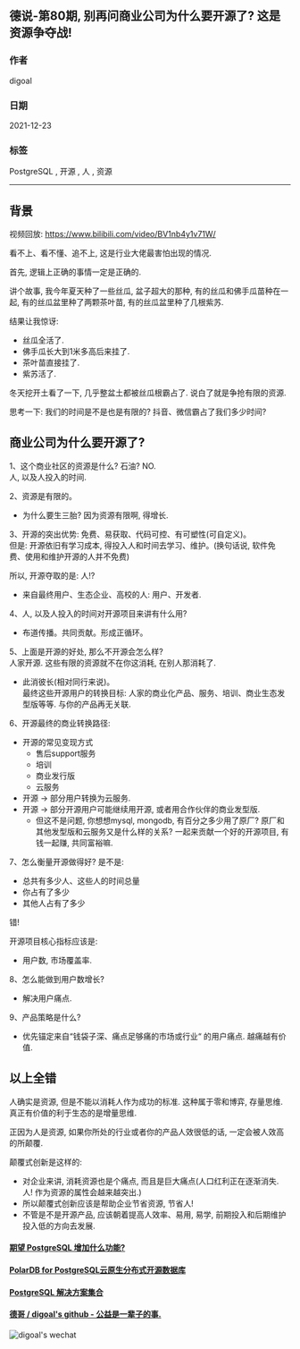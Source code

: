 ## 德说-第80期, 别再问商业公司为什么要开源了? 这是资源争夺战!    
                      
### 作者                      
digoal                      
                      
### 日期                      
2021-12-23                    
                      
### 标签                   
PostgreSQL , 开源 , 人 , 资源                 
                    
----                    
                    
## 背景                    
视频回放: https://www.bilibili.com/video/BV1nb4y1v71W/      
  
看不上、看不懂、追不上, 这是行业大佬最害怕出现的情况.   
  
首先, 逻辑上正确的事情一定是正确的.   
  
讲个故事, 我今年夏天种了一些丝瓜, 盆子超大的那种, 有的丝瓜和佛手瓜苗种在一起, 有的丝瓜盆里种了两颗茶叶苗, 有的丝瓜盆里种了几根紫苏.  
  
结果让我惊讶:  
- 丝瓜全活了.  
- 佛手瓜长大到1米多高后来挂了.  
- 茶叶苗直接挂了.   
- 紫苏活了.  
  
冬天挖开土看了一下, 几乎整盆土都被丝瓜根霸占了. 说白了就是争抢有限的资源.     
  
思考一下: 我们的时间是不是也是有限的? 抖音、微信霸占了我们多少时间?   
  
## 商业公司为什么要开源了?    
  
1、这个商业社区的资源是什么? 石油? NO.   
人, 以及人投入的时间.    
  
2、资源是有限的。  
- 为什么要生三胎? 因为资源有限啊, 得增长.    
  
3、开源的突出优势: 免费、易获取、代码可控、有可塑性(可自定义)。    
但是: 开源依旧有学习成本, 得投入人和时间去学习、维护。(换句话说, 软件免费、使用和维护开源的人并不免费)     
  
所以, 开源夺取的是: 人!?     
- 来自最终用户、生态企业、高校的人: 用户、开发者.     
  
4、人, 以及人投入的时间对开源项目来讲有什么用?   
- 布道传播。共同贡献。形成正循环。   
  
5、上面是开源的好处, 那么不开源会怎么样?  
人家开源. 这些有限的资源就不在你这消耗, 在别人那消耗了.   
- 此消彼长(相对同行来说)。  
最终这些开源用户的转换目标: 人家的商业化产品、服务、培训、商业生态发型版等等.  与你的产品再无关联.     
  
  
6、开源最终的商业转换路径:    
- 开源的常见变现方式  
    - 售后support服务  
    - 培训  
    - 商业发行版  
    - 云服务  
- 开源 -> 部分用户转换为云服务.    
- 开源 -> 部分开源用户可能继续用开源, 或者用合作伙伴的商业发型版.   
    - 但这不是问题, 你想想mysql, mongodb, 有百分之多少用了原厂? 原厂和其他发型版和云服务又是什么样的关系? 一起来贡献一个好的开源项目, 有钱一起赚, 共同富裕嘛.   
  
7、怎么衡量开源做得好?  是不是:   
- 总共有多少人、这些人的时间总量  
- 你占有了多少  
- 其他人占有了多少  
  
错!   
  
开源项目核心指标应该是:    
- 用户数, 市场覆盖率.     
  
8、怎么能做到用户数增长?   
- 解决用户痛点.    
  
9、产品策略是什么?   
- 优先锚定来自“钱袋子深、痛点足够痛的市场或行业“ 的用户痛点. 越痛越有价值.    
  
## 以上全错  
人确实是资源, 但是不能以消耗人作为成功的标准. 这种属于零和博弈, 存量思维.  真正有价值的利于生态的是增量思维.       
  
正因为人是资源, 如果你所处的行业或者你的产品人效很低的话, 一定会被人效高的所颠覆.    
  
颠覆式创新是这样的:  
- 对企业来讲, 消耗资源也是个痛点, 而且是巨大痛点(人口红利正在逐渐消失. 人! 作为资源的属性会越来越突出.)     
- 所以颠覆式创新应该是帮助企业节省资源, 节省人!    
- 不管是不是开源产品, 应该朝着提高人效率、易用, 易学, 前期投入和后期维护投入低的方向去发展.    
  
  
  
  
#### [期望 PostgreSQL 增加什么功能?](https://github.com/digoal/blog/issues/76 "269ac3d1c492e938c0191101c7238216")
  
  
#### [PolarDB for PostgreSQL云原生分布式开源数据库](https://github.com/ApsaraDB/PolarDB-for-PostgreSQL "57258f76c37864c6e6d23383d05714ea")
  
  
#### [PostgreSQL 解决方案集合](https://yq.aliyun.com/topic/118 "40cff096e9ed7122c512b35d8561d9c8")
  
  
#### [德哥 / digoal's github - 公益是一辈子的事.](https://github.com/digoal/blog/blob/master/README.md "22709685feb7cab07d30f30387f0a9ae")
  
  
![digoal's wechat](../pic/digoal_weixin.jpg "f7ad92eeba24523fd47a6e1a0e691b59")
  
